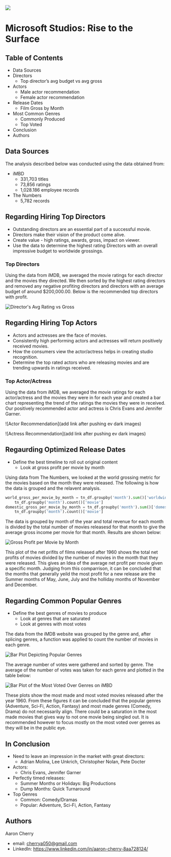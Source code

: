 ![](https://github.com/JCherryA050/phase_1_project/blob/main/images/wp5556216.jpg)

# Microsoft Studios: Rise to the Surface

## Table of Contents
- Data Sources
- Directors
  - Top director’s avg budget vs avg gross
- Actors
  - Male actor recommendation
  - Female actor recommendation
- Release Dates
  - Film Gross by Month
- Most Common Genres
  - Commonly Produced
  - Top Voted
- Conclusion
- Authors

## Data Sources

The analysis described below was conducted using the data obtained from:
- iMBD
  - 331,703 titles
  - 73,856 ratings
  - 1,028.186 employee records
- The Numbers
  - 5,782 records
 
## Regarding Hiring Top Directors

 - Outstanding directors are an essential part of a successful movie.
 - Directors make their vision of the product come alive.
 - Create value - high ratings, awards, gross, impact on viewer.
 - Use the data to determine the highest rating Directors with an overall impressive budget to worldwide grossings.
 
### Top Directors

Using the data from iMDB, we averaged the movie ratings for each director and the movies they directed. We then sorted by the highest rating directors and removed any negative profiting directors and directors with an average budget of around $200,000.00. Below is the recommended top directors with profit.

![Director's Avg Rating vs Gross](https://github.com/JCherryA050/phase_1_project/blob/main/images/Director_avg_budget_vs_avg_gross_figure_dark.png)

## Regarding Hiring Top Actors

- Actors and actresses are the face of movies.
- Consistently high performing actors and actresses will return positively received movies.
- How the consumers view the actor/actress helps in creating studio recognition.
- Determine the top rated actors who are releasing movies and are trending upwards in ratings received.

### Top Actor/Actress

Using the data from iMDB, we averaged the movie ratings for each actor/actress and the movies they were in for each year and created a bar chart representing the trend of the ratings the movies they were in received. Our positively recommended actor and actress is Chris Evans and Jennifer Garner.

![Actor Recommendation](add link after pushing ev dark images)

![Actress Recommendation](add link after pushing ev dark images)

## Regaurding Optimized Release Dates

- Define the best timeline to roll out original content
  - Look at gross profit per movie by month

Using data from The Numbers, we looked at the world grossing metric for the movies based on the month they were released. The following is how the data is grouped and the relavent analysis.

```python
world_gross_per_movie_by_month = tn_df.groupby('month').sum()['worldwide_gross']/\
    tn_df.groupby('month').count()['movie']
domestic_gross_per_movie_by_month = tn_df.groupby('month').sum()['domestic_gross']/\
    tn_df.groupby('month').count()['movie']
```

The data is grouped by month of the year and total revenue for each month is divided by the total number of movies releasesd for that month to give the average gross income per movie for that month. Results are shown below:

![Gross Profit per Movie by Month](https://github.com/JCherryA050/phase_1_project/blob/main/images/gross_income_by_month_DARK.png)

This plot of the net prifits of films released after 1960 shows the total net profits of movies divided by the number of movies in the month that they were released. This gives an Idea of the average net profit per movie given a specific month. Judging from this comparrison, it can be concluded that the months that generally yeild the most profit for a new release are the Summer months of May, June, July and the holliday months of November and December.

## Regarding Common Popular Genres

- Define the best genres of movies to produce
  - Look at genres that are saturated
  - Look at genres with most votes

The data from the iMDB website was grouped by the genre and, after splicing genres, a function was applied to count the number of movies in each genre.

![Bar Plot Depicting Popular Genres](https://github.com/JCherryA050/phase_1_project/blob/main/images/number_of_movies_by_genre_DARK.png)

The average number of votes were gathered and sorted by genre. The average of the number of votes was taken for each genre and plotted in the table below:

![Bar Plot of the Most Voted Over Genres on iMBD](https://github.com/JCherryA050/phase_1_project/blob/main/images/number_of_genres_DARK.png)

These plots show the most made and most voted movies released after the year 1960. From these figures it can be concluded that the popular genres (Adventure, Sci-Fi, Action, Fantasy) and most made genres (Comedy, Drama) do not necessarily align. There could be a saturation in the most made movies that gives way to not one movie being singled out. It is recommended however to focus mostly on the most voted over genres as they will be in the public eye.

## In Conclusion

- Need to leave an impression in the market with great directors:
  - Adrian Molina, Lee Unkrich, Christopher Nolan, Pete Docter
- Actors:
  - Chris Evans, Jennifer Garner
- Perfectly timed releases:
  - Summer Months or Holidays: Big Productions
  - Dump Months: Quick Turnaround
- Top Genres
  - Common: Comedy/Dramas
  - Popular: Adventure, Sci-Fi, Action, Fantasy

## Authors


Aaron Cherry
- email: cherrya050@gmail.com
- LinkedIn: <a href="https://www.linkedin.com/in/aaron-cherry-8aa728124/" target="_top">https://www.linkedin.com/in/aaron-cherry-8aa728124/</a>

